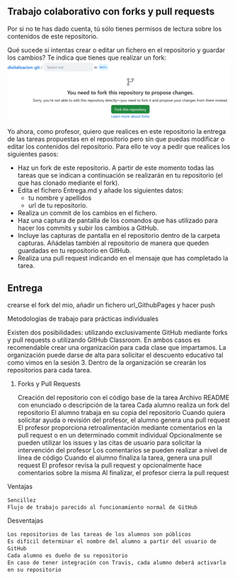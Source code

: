 
## Trabajo colaborativo con forks y pull requests

Por si no te has dado cuenta, tú sólo tienes permisos de lectura sobre los contenidos de este repositorio.

Qué sucede si intentas crear o editar un fichero en el repositorio y guardar los cambios? Te indica que tienes que realizar un fork:
![](imgs/fork_message.png)

Yo ahora, como profesor, quiero que realices en este repositorio la entrega de las tareas propuestas en el repositorio pero sin que puedas modificar o editar los contenidos del repositorio. Para ello te voy a pedir que realices los siguientes pasos:
- Haz un fork de este repositorio. A partir de este momento todas las tareas que se indican a continuación se realizarán en tu repositorio (el que has clonado mediante el fork).
- Edita el fichero Entrega.md y añade los siguientes datos:
    - tu nombre y apellidos
    -  url de tu repositorio.
- Realiza un commit de los cambios en el fichero.
- Haz una captura de pantalla de los comandos que has utilizado para hacer los commits y subir los cambios a GitHub.
- Incluye las capturas de pantalla en el repositorio dentro de la carpeta capturas. Añádelas también al repositorio de manera que queden guardadas en tu repositorio en GitHub.
- Realiza una pull request indicando en el mensaje que has completado la tarea.
 


## Entrega

crearse el fork del mio, añadir un fichero url_GithubPages y hacer push


Metodologías de trabajo para prácticas individuales

Existen dos posibilidades: utilizando exclusivamente GitHub mediante forks y pull requests o utilizando GitHub Classroom. En ambos casos es recomendable crear una organización para cada clase que impartamos. La organización puede darse de alta para solicitar el descuento educativo tal como vimos en la sesión 3. Dentro de la organización se crearán los repositorios para cada tarea.
1. Forks y Pull Requests

    Creación del repositorio con el código base de la tarea
    Archivo README con enunciado o descripción de la tarea
    Cada alumno realiza un fork del repositorio
    El alumno trabaja en su copia del repositorio
    Cuando quiera solicitar ayuda o revisión del profesor, el alumno genera una pull request
    El profesor proporciona retroalimentación mediante comentarios en la pull request o en un determinado commit individual
    Opcionalmente se pueden utilizar los issues y las citas de usuario para solicitar la intervención del profesor
    Los comentarios se pueden realizar a nivel de línea de código
    Cuando el alumno finaliza la tarea, genera una pull request
    El profesor revisa la pull request y opcionalmente hace comentarios sobre la misma
    Al finalizar, el profesor cierra la pull request

Ventajas

    Sencillez
    Flujo de trabajo parecido al funcionamiento normal de GitHub

Desventajas

    Los repositorios de las tareas de los alumnos son públicos
    Es difícil determinar el nombre del alumno a partir del usuario de GitHub
    Cada alumno es dueño de su repositorio
    En caso de tener integración con Travis, cada alumno deberá activarla en su repositorio

